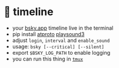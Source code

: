 # 🦋 timeline
- your [bsky.app](https://bsky.app/) timeline live in the terminal
- pip install [atproto](https://github.com/MarshalX/atproto) [playsound3](https://github.com/sjmikler/playsound3)
- adjust `login`, `interval` and `enable_sound`
- usage: `bsky [--critical] [--silent]`
- export `$BSKY_LOG_PATH` to enable logging
- you can run this thing in [`tmux`](https://tmux.github.io/)
